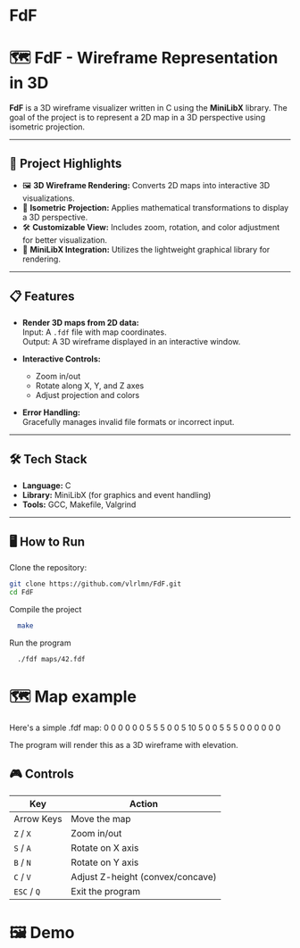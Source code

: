 # FdF
# 🗺️ FdF - Wireframe Representation in 3D

**FdF** is a 3D wireframe visualizer written in C using the **MiniLibX** library. The goal of the project is to represent a 2D map in a 3D perspective using isometric projection.

---

## 🚀 Project Highlights

- 🖼️ **3D Wireframe Rendering:** Converts 2D maps into interactive 3D visualizations.
- 🧮 **Isometric Projection:** Applies mathematical transformations to display a 3D perspective.
- 🛠️ **Customizable View:** Includes zoom, rotation, and color adjustment for better visualization.
- 📂 **MiniLibX Integration:** Utilizes the lightweight graphical library for rendering.

---

## 📋 Features

- **Render 3D maps from 2D data:**  
  Input: A `.fdf` file with map coordinates.  
  Output: A 3D wireframe displayed in an interactive window.

- **Interactive Controls:**  
  - Zoom in/out  
  - Rotate along X, Y, and Z axes  
  - Adjust projection and colors  

- **Error Handling:**  
  Gracefully manages invalid file formats or incorrect input.

---

## 🛠️ Tech Stack

- **Language:** C
- **Library:** MiniLibX (for graphics and event handling)
- **Tools:** GCC, Makefile, Valgrind

---

## 🖥️ How to Run

Clone the repository:
   ```bash
   git clone https://github.com/vlrlmn/FdF.git
   cd FdF
   ```
Compile the project
```bash
  make
```
Run the program
```bash
  ./fdf maps/42.fdf
```
# 🗺️ Map example

Here's a simple .fdf map:
0  0  0  0  0
0  5  5  5  0
0  5  10 5  0
0  5  5  5  0
0  0  0  0  0

The program will render this as a 3D wireframe with elevation.

## 🎮 Controls


| Key             | Action                 |
|-----------------|------------------------|
|    Arrow Keys   | Move the map           |
|    `Z` / `X`    | Zoom in/out            |
|    `S` / `A`    | Rotate on X axis       |
|    `B` / `N`    | Rotate on Y axis       |
|    `C` / `V`    | Adjust Z-height (convex/concave)|
|   `ESC` / `Q`   | Exit the program       |

# 🖼️ Demo
